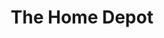 ---
title: "The Home Depot"
url: /greenville/the-home-depot-north-pleasantburg-drive/
shop: Baumarkt
---